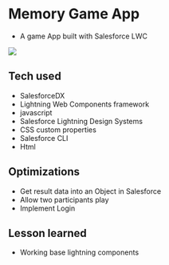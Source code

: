# Memory Game App

- A game App built with Salesforce LWC

<img src='/public/memorygame.gif'>

## Tech used

- SalesforceDX 
- Lightning Web Components framework
- javascript
- Salesforce Lightning Design Systems
- CSS custom properties
- Salesforce CLI
- Html

## Optimizations

- Get result data into an Object in Salesforce
- Allow two participants play
- Implement Login

## Lesson learned
- Working base lightning components
